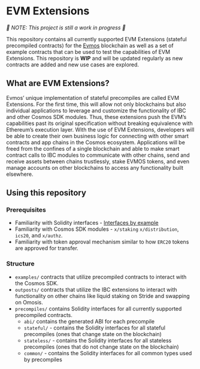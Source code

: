 # EVM Extensions

*🚧 NOTE: This project is still a work in progress 🚧*

This repository contains all currently supported EVM Extensions
(stateful precompiled contracts) for the [Evmos](https://evmos.org/) blockchain
as well as a set of example contracts that can be used to test the capabilities of EVM Extensions.
This repository is **WIP** and will be updated regularly
as new contracts are added and new use cases are explored.

## What are EVM Extensions?

Evmos’ unique implementation of stateful precompiles are called EVM Extensions.
For the first time, this will allow not only blockchains
but also individual applications to leverage and customize
the functionality of IBC and other Cosmos SDK modules.
Thus, these extensions push the EVM’s capabilities
past its original specification without breaking equivalence with Ethereum’s execution layer.
With the use of EVM Extensions, developers will be able to create their own business logic
for connecting with other smart contracts and app chains in the Cosmos ecosystem.
Applications will be freed from the confines of a single blockchain
and able to make smart contract calls to IBC modules to communicate with other chains,
send and receive assets between chains trustlessly, stake EVMOS tokens,
and even manage accounts on other blockchains to access any functionality built elsewhere.

## Using this repository

### Prerequisites

- Familiarity with Solidity interfaces - [Interfaces by example](https://solidity-by-example.org/interface/)
- Familiarity with Cosmos SDK modules - `x/staking` `x/distribution`, `ics20`, and `x/authz`.
- Familiarity with token approval mechanism similar to how `ERC20` tokens are approved for transfer.

### Structure

- `examples/`  contracts that utilize precompiled contracts to interact with the Cosmos SDK.
- `outposts/`  contracts that utilize the IBC extensions to interact with functionality on other chains like liquid staking on Stride and swapping on Omosis.
- `precompiles/` contains Solidity interfaces for all currently supported precompiled contracts.
  - `abi/` contains the generated ABI for each precompile
  - `stateful/` - contains the Solidity interfaces for all stateful precompiles (ones that change state on the blockchain)
  - `stateless/` - contains the Solidity interfaces for all stateless precompiles (ones that do not change state on the blockchain)
  - `common/` - contains the Solidity interfaces for all common types used by precompiles
  
